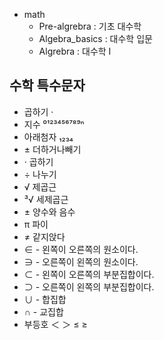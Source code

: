 - math
  - Pre-algrebra : 기초 대수학
  - Algebra_basics : 대수학 입문
  - Algrebra : 대수학 I

## 수학 특수문자
- 곱하기 ·
- 지수 ⁰¹²³⁴⁵⁶⁷⁸⁹ⁿ
- 아래첨자 ₁₂₃₄
- ± 더하거나빼기
- · 곱하기
- ÷ 나누기
- √ 제곱근
- ³√ 세제곱근
- ± 양수와 음수
- π 파이
- ≠ 같지앉다
- ∈ - 왼쪽이 오른쪽의 원소이다.
- ∋ - 오른쪽이 왼쪽의 원소이다.
- ⊂ - 왼쪽이 오른쪽의 부분집합이다. 
- ⊃ - 오른쪽이 왼쪽의 부분집합이다. 
- ∪ - 합집합
- ∩ - 교집합
- 부등호 ＜ ＞ ≤ ≥
